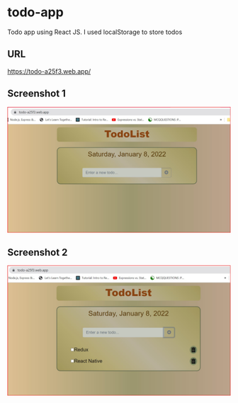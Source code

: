 # todo-app
Todo app using React JS.
I used localStorage to store todos


## URL
https://todo-a25f3.web.app/
## Screenshot 1
![Screenshot](https://github.com/laxman939/todo-app/blob/51f97d68c4df65d09e3ed7c2ce0250a923e719f6/Screenshots/1.jpg?raw=true)
## Screenshot 2
![Screenshot](https://github.com/laxman939/todo-app/blob/51f97d68c4df65d09e3ed7c2ce0250a923e719f6/Screenshots/2.jpg?raw=true)